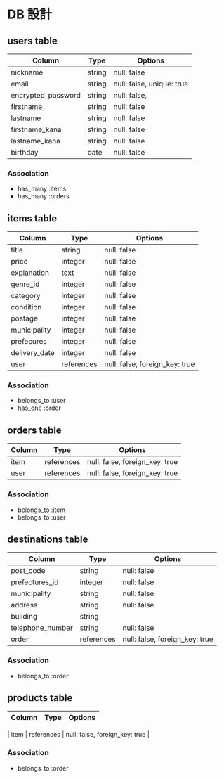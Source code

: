 # DB 設計

## users table

| Column             | Type                | Options                   |
|--------------------|---------------------|---------------------------|
| nickname           | string              | null: false               |
| email              | string              | null: false, unique: true |
| encrypted_password | string              | null: false,              |
| firstname          | string              | null: false               |
| lastname           | string              | null: false               |
| firstname_kana     | string              | null: false               |
| lastname_kana      | string              | null: false               |
| birthday           | date                | null: false               |

### Association

* has_many :items
* has_many :orders

## items table

| Column              | Type       | Options                        |
|---------------------|------------|--------------------------------|
| title               | string     | null: false                    |
| price               | integer    | null: false                    |
| explanation         | text       | null: false                    |
| genre_id            | integer    | null: false                    |
| category            | integer    | null: false                    |
| condition           | integer    | null: false                    |
| postage             | integer    | null: false                    |
| municipality        | integer    | null: false                    |
| prefecures          | integer    | null: false                    |
| delivery_date       | integer    | null: false                    |
| user                | references | null: false, foreign_key: true |

### Association

- belongs_to :user
- has_one :order

## orders table

| Column     | Type       | Options                        |
|------------|------------|--------------------------------|
| item       | references | null: false, foreign_key: true |
| user       | references | null: false, foreign_key: true |

### Association

- belongs_to :item
- belongs_to :user

## destinations table

| Column           | Type       | Options                        |
|------------------|------------|--------------------------------|
| post_code        | string     | null: false                    |
| prefectures_id   | integer    | null: false                    |
| municipality     | string     | null: false                    |
| address          | string     | null: false                    |
| building         | string     |                                |
| telephone_number | string     | null: false                    |
| order            | references | null: false, foreign_key: true |

### Association

- belongs_to :order

 ## products table

| Column           | Type       | Options                        |
|------------------|------------|--------------------------------|

| item             | references | null: false, foreign_key: true |

### Association

- belongs_to :order